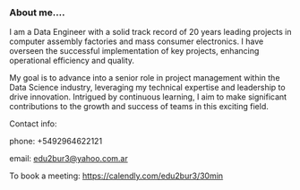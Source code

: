 ### About me....
I am a Data Engineer with a solid track record of 20 years leading projects in computer assembly factories and mass consumer electronics. I have overseen the successful implementation of key projects, enhancing operational efficiency and quality.

My goal is to advance into a senior role in project management within the Data Science industry, leveraging my technical expertise and leadership to drive innovation. Intrigued by continuous learning, I aim to make significant contributions to the growth and success of teams in this exciting field.

Contact info:

phone: +5492964622121

email: edu2bur3@yahoo.com.ar

To book a meeting: https://calendly.com/edu2bur3/30min

<!--
**EBjithub/EBjithub** is a ✨ _special_ ✨ repository because its `README.md` (this file) appears on your GitHub profile.

Here are some ideas to get you started:

- 🔭 I’m currently working on ...
- 🌱 I’m currently learning ...
- 👯 I’m looking to collaborate on ...
- 🤔 I’m looking for help with ...
- 💬 Ask me about ...
- 📫 How to reach me: ...
- 😄 Pronouns: ...
- ⚡ Fun fact: ...
-->
